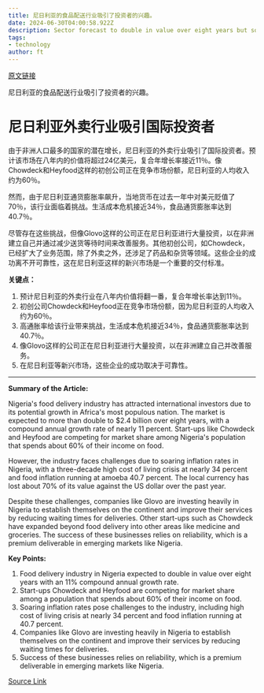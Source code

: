 ```yaml
---
title: 尼日利亚的食品配送行业吸引了投资者的兴趣。
date: 2024-06-30T04:00:58.922Z
description: Sector forecast to double in value over eight years but soaring inflation will erode families’ spending power
tags: 
- technology
author: ft
---
```


[原文链接](https://ft.com/content/edf551aa-be00-43f5-868b-3751b9292f1b)

尼日利亚的食品配送行业吸引了投资者的兴趣。

# 尼日利亚外卖行业吸引国际投资者

由于非洲人口最多的国家的潜在增长，尼日利亚的外卖行业吸引了国际投资者。预计该市场在八年内的价值将超过24亿美元，复合年增长率接近11％。像Chowdeck和Heyfood这样的初创公司正在竞争市场份额，尼日利亚的人均收入约为60％。

然而，由于尼日利亚通货膨胀率飙升，当地货币在过去一年中对美元贬值了70％，该行业面临着挑战。生活成本危机接近34％，食品通货膨胀率达到40.7％。

尽管存在这些挑战，但像Glovo这样的公司正在尼日利亚进行大量投资，以在非洲建立自己并通过减少送货等待时间来改善服务。其他初创公司，如Chowdeck，已经扩大了业务范围，除了外卖之外，还涉足了药品和杂货等领域。这些企业的成功离不开可靠性，这在尼日利亚这样的新兴市场是一个重要的交付标准。

**关键点：**

1. 预计尼日利亚的外卖行业在八年内价值将翻一番，复合年增长率达到11％。
2. 初创公司Chowdeck和Heyfood正在竞争市场份额，因为尼日利亚的人均收入约为60％。
3. 高通胀率给该行业带来挑战，生活成本危机接近34％，食品通货膨胀率达到40.7％。
4. 像Glovo这样的公司正在尼日利亚进行大量投资，以在非洲建立自己并改善服务。
5. 在尼日利亚等新兴市场，这些企业的成功取决于可靠性。

---

 **Summary of the Article:**

Nigeria's food delivery industry has attracted international investors due to its potential growth in Africa's most populous nation. The market is expected to more than double to $2.4 billion over eight years, with a compound annual growth rate of nearly 11 percent. Start-ups like Chowdeck and Heyfood are competing for market share among Nigeria's population that spends about 60% of their income on food.

However, the industry faces challenges due to soaring inflation rates in Nigeria, with a three-decade high cost of living crisis at nearly 34 percent and food inflation running at amoeba 40.7 percent. The local currency has lost about 70% of its value against the US dollar over the past year.

Despite these challenges, companies like Glovo are investing heavily in Nigeria to establish themselves on the continent and improve their services by reducing waiting times for deliveries. Other start-ups such as Chowdeck have expanded beyond food delivery into other areas like medicine and groceries. The success of these businesses relies on reliability, which is a premium deliverable in emerging markets like Nigeria.

**Key Points:**

1. Food delivery industry in Nigeria expected to double in value over eight years with an 11% compound annual growth rate.
2. Start-ups Chowdeck and Heyfood are competing for market share among a population that spends about 60% of their income on food.
3. Soaring inflation rates pose challenges to the industry, including high cost of living crisis at nearly 34 percent and food inflation running at 40.7 percent.
4. Companies like Glovo are investing heavily in Nigeria to establish themselves on the continent and improve their services by reducing waiting times for deliveries.
5. Success of these businesses relies on reliability, which is a premium deliverable in emerging markets like Nigeria.

[Source Link](https://ft.com/content/edf551aa-be00-43f5-868b-3751b9292f1b)

